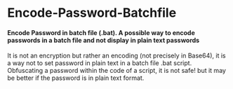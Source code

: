 # Encode-Password-Batchfile
#### Encode Password in batch file (.bat). A possible way to encode passwords in a batch file and not display in plain text passwords

It is not an encryption but rather an encoding (not precisely in Base64), it is a way not to set password in plain text in a batch file .bat script. Obfuscating a password within the code of a script, it is not safe! but it may be better if the password is in plain text format.